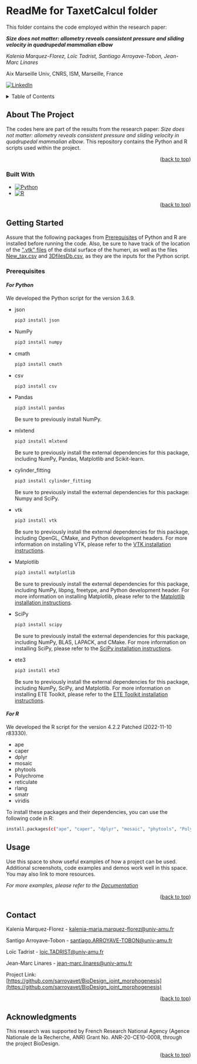 # ReadMe for TaxetCalcul folder

This folder contains the code employed within the research paper: 

***Size does not matter: allometry reveals consistent pressure and sliding velocity in quadrupedal mammalian elbow***

*Kalenia Marquez-Florez, Loïc Tadrist, Santiago Arroyave-Tobon, Jean-Marc Linares*

Aix Marseille Univ, CNRS, ISM, Marseille, France

[![LinkedIn][linkedin-shield]][linkedin-url]


<!-- TABLE OF CONTENTS -->
<details>
  <summary>Table of Contents</summary>
  <ol>
    <li><a href="#about-the-project">About The Project</a></li>
    <li><a href="#prerequisites">Prerequisites</a></li>
    <li><a href="#usage">Usage</a></li>
    <li><a href="#contact">Contact</a></li>
    <li><a href="#acknowledgments">Acknowledgments</a></li>
  </ol>
</details>

<!-- ABOUT THE PROJECT -->
## About The Project
The codes here are part of the results from the research paper: *Size does not matter: allometry reveals consistent pressure and sliding velocity in quadrupedal mammalian elbow*. This repository contains the Python and R scripts used within the project.

<!--
*** Here's a blank template to get started: To avoid retyping too much info. Do a search and replace with your text editor for the following: `github_username`, `repo_name`, `twitter_handle`, `linkedin_username`, `email_client`, `email`, `project_title`, `project_description`
-->

<p align="right">(<a href="#readme-top">back to top</a>)</p>

### Built With

* [![Python][Python.png]][Python-url]
* [![R][R.png]][R-url]

<p align="right">(<a href="#readme-top">back to top</a>)</p>

<!-- GETTING STARTED -->
## Getting Started

Assure that the following packages from <a href="#prerequisites">Prerequisites</a> of Python and R are installed before running the code. Also, be sure to have track of the location of the [".vtk" files](DATA/For_publishing/Distal) of the distal surface of the humeri, as well as the files [New_tax.csv](DATA/For_publishing/New_tax.csv) and [3DfilesDb.csv](DATA/For_publishing/3DfilesDb.csv), as they are the inputs for the Python script.

### Prerequisites
#### *For Python*
We developed the Python script for the version 3.6.9.

* json
  ```sh
  pip3 install json
  ```
* NumPy
  ```sh
  pip3 install numpy
  ```
* cmath
  ```sh
  pip3 install cmath
  ```
* csv
  ```sh
  pip3 install csv
  ```
* Pandas
  ```sh
  pip3 install pandas
  ```
  Be sure to previously install NumPy.

* mlxtend
  ```sh
  pip3 install mlxtend
  ```
  Be sure to previously install the external dependencies for this package, including NumPy, Pandas, Matplotlib and Scikit-learn. 

* cylinder_fitting
  ```sh
  pip3 install cylinder_fitting
  ```
  Be sure to previously install the external dependencies for this package: Numpy and SciPy.
* vtk
  ```sh
  pip3 install vtk
  ```
  Be sure to previously install the external dependencies for this package, including OpenGL, CMake, and Python development headers. For more information on installing VTK, please refer to the [VTK installation instructions](https://gitlab.kitware.com/vtk/vtk/-/blob/master/Documentation/dev/build.md).

* Matplotlib
  ```sh
  pip3 install matplotlib
  ```

  Be sure to previously install the external dependencies for this package, including NumPy, libpng, freetype, and Python development header. For more information on installing Matplotlib, please refer to the [Matplotlib installation instructions](https://matplotlib.org/stable/users/installing/index.html).

* SciPy
  ```sh
  pip3 install scipy
  ```
  Be sure to previously install the external dependencies for this package, including NumPy, BLAS, LAPACK, and CMake. For more information on installing SciPy, please refer to the [SciPy installation instructions](https://scipy.org/install/).

* ete3
  ```sh
  pip3 install ete3
  ```
  Be sure to previously install the external dependencies for this package, including NumPy, SciPy, and Matplotlib. For more information on installing ETE Toolkit, please refer to the [ETE Toolkit installation instructions](http://etetoolkit.org/download/).

#### *For R*
We developed the R script for the version 4.2.2 Patched (2022-11-10 r83330).

* ape
* caper
* dplyr
* mosaic
* phytools
* Polychrome
* reticulate
* rlang
* smatr
* viridis

To install these packages and their dependencies, you can use the following code in R:
  ```sh
  install.packages(c("ape", "caper", "dplyr", "mosaic", "phytools", "Polychrome", "reticulate", "rlang", "smatr", "viridis"))
  ```

<!-- USAGE EXAMPLES -->
## Usage

Use this space to show useful examples of how a project can be used. Additional screenshots, code examples and demos work well in this space. You may also link to more resources.

_For more examples, please refer to the [Documentation](https://example.com)_

<p align="right">(<a href="#readme-top">back to top</a>)</p>

<!-- CONTACT -->
## Contact

Kalenia Marquez-Florez - kalenia-maria.marquez-florez@univ-amu.fr

Santigo Arroyave-Tobon - santiago.ARROYAVE-TOBON@univ-amu.fr

Loïc Tadrist - loic.TADRIST@univ-amu.fr

Jean-Marc Linares - jean-marc.linares@univ-amu.fr

Project Link: [https://github.com/sarroyavet/BioDesign_joint_morphogenesis](https://github.com/sarroyavet/BioDesign_joint_morphogenesis)

<p align="right">(<a href="#readme-top">back to top</a>)</p>


<!-- ACKNOWLEDGMENTS -->
## Acknowledgments

This research was supported by French Research National Agency (Agence Nationale de la Recherche, ANR) Grant No. ANR-20-CE10-0008, through the project BioDesign.

<p align="right">(<a href="#readme-top">back to top</a>)</p>


<!-- MARKDOWN LINKS & IMAGES -->
<!-- https://www.markdownguide.org/basic-syntax/#reference-style-links -->
[contributors-shield]: https://img.shields.io/github/contributors/github_username/repo_name.svg?style=for-the-badge
[contributors-url]: https://github.com/github_username/repo_name/graphs/contributors
[forks-shield]: https://img.shields.io/github/forks/github_username/repo_name.svg?style=for-the-badge
[forks-url]: https://github.com/github_username/repo_name/network/members
[stars-shield]: https://img.shields.io/github/stars/github_username/repo_name.svg?style=for-the-badge
[stars-url]: https://github.com/github_username/repo_name/stargazers
[issues-shield]: https://img.shields.io/github/issues/github_username/repo_name.svg?style=for-the-badge
[issues-url]: https://github.com/github_username/repo_name/issues
[license-shield]: https://img.shields.io/github/license/github_username/repo_name.svg?style=for-the-badge
[license-url]: https://github.com/github_username/repo_name/blob/master/LICENSE.txt
[linkedin-shield]: https://img.shields.io/badge/-LinkedIn-black.svg?style=for-the-badge&logo=linkedin&colorB=555
[linkedin-url]: https://linkedin.com/in/kalenia-márquez-flórez-5b686064/
[product-screenshot]: images/screenshot.png

[React.js]: https://img.shields.io/badge/React-20232A?style=for-the-badge&logo=react&logoColor=61DAFB
[React-url]: https://reactjs.org/
[Vue.js]: https://img.shields.io/badge/Vue.js-35495E?style=for-the-badge&logo=vuedotjs&logoColor=4FC08D
[Vue-url]: https://vuejs.org/
[Angular.io]: https://img.shields.io/badge/Angular-DD0031?style=for-the-badge&logo=angular&logoColor=white
[Angular-url]: https://angular.io/
[Svelte.dev]: https://img.shields.io/badge/Svelte-4A4A55?style=for-the-badge&logo=svelte&logoColor=FF3E00
[Svelte-url]: https://svelte.dev/
[Laravel.com]: https://img.shields.io/badge/Laravel-FF2D20?style=for-the-badge&logo=laravel&logoColor=white
[Laravel-url]: https://laravel.com
[Bootstrap.com]: https://img.shields.io/badge/Bootstrap-563D7C?style=for-the-badge&logo=bootstrap&logoColor=white
[Bootstrap-url]: https://getbootstrap.com
[JQuery.com]: https://img.shields.io/badge/jQuery-0769AD?style=for-the-badge&logo=jquery&logoColor=white
[JQuery-url]: https://jquery.com 



[Python.png]: https://img.shields.io/badge/Python-0769AD?labelColor=blue?style=plastic&logo=python&logoColor=white
[Python-url]: https://www.python.org/
[R.png]: https://img.shields.io/badge/R-0769AD?style=plastic&logo=R&logoColor=white
[R-url]: https://www.r-project.org/
